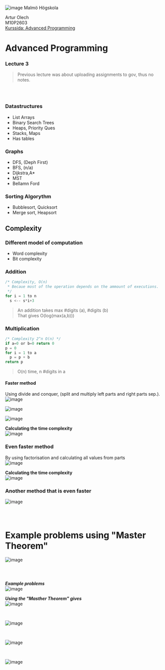 ![image](https://pbs.twimg.com/profile_images/624172340/mah-logo-twitter_normal.png "Malmö Högskola") Malmö Högskola


Artur Olech  
M10P2603  
[Kurssida: Advanced Programming](https://www.google.com "Advanced Programming")
# Advanced Programming
### Lecture 3
>Previous lecture was about uploading assignments to gov, thus no notes.

### <br>

### Datastructures
* List Arrays
* Binary Search Trees
* Heaps, Priority Ques
* Stacks, Maps
* Has tables

### Graphs
* DFS, (Deph First)
* BFS, (n/a)
* Dijkstra,A*
* MST
* Bellamn Ford

### Sorting Algorythm
* Bubblesort, Quicksort
* Merge sort, Heapsort

## Complexity

### Different model of computation
* Word complexity
* Bit complexity

### Addition
```javascript
/* Complexity, O(n)
 * Becaue most of the operation depends on the ammount of executions.
 */
for i = 1 to n
  s <-- s*i+3
```

> An addition takes max #digits (a), #digits (b) <br>
> That gives O(log(max(a,b)))


### Multiplication
```javascript
/* Complexity 2^n O(n) */
if a=0 or b=0 return 0
p = 0
for i = 1 to a
  p = p + b
return p
```
> O(n) time, n #digits in a

#### Faster method
Using divide and conquer, (split and multiply left parts and right parts sep.).
![image](https://raw.githubusercontent.com/CommanderAlchemy/Advanced-Programming/master/Lectures/Lecture3_images/axb.png "Divide & Conquer")

![image](https://raw.githubusercontent.com/CommanderAlchemy/Advanced-Programming/master/Lectures/Lecture3_images/axb_0.png "a*b=")

![image](https://raw.githubusercontent.com/CommanderAlchemy/Advanced-Programming/master/Lectures/Lecture3_images/axb_1.png "cont")

**Calculating the time complexity**  
![image](https://raw.githubusercontent.com/CommanderAlchemy/Advanced-Programming/master/Lectures/Lecture3_images/multiplication_complexity_calc.png)


### Even faster method
By using factorisation and calculating all values from parts  
![image](https://raw.githubusercontent.com/CommanderAlchemy/Advanced-Programming/master/Lectures/Lecture3_images/multiplication_factorisation.png)

**Calculating the time complexity**  
![image](https://raw.githubusercontent.com/CommanderAlchemy/Advanced-Programming/master/Lectures/Lecture3_images/multiplication_complexity__factorisation_calc.png "Malmö Högskola")

### Another method that is even faster
![image](http://www.imgur.com/GdGpkEK.jpeg "Malmö Högskola")

### <br>

# Example problems using "Master Theorem"

![image](https://raw.githubusercontent.com/CommanderAlchemy/Advanced-Programming/master/Lectures/Lecture3_images/Master_Theorem.png "Master Theorem")


### <br>


***Example problems***  
![image](https://raw.githubusercontent.com/CommanderAlchemy/Advanced-Programming/master/Lectures/Lecture3_images/Example_Problems.png "Example Problems")

***Using the "Masther Theorem" gives***  
![image](https://raw.githubusercontent.com/CommanderAlchemy/Advanced-Programming/master/Lectures/Lecture3_images/T1.png "1")

<br>

![image](https://raw.githubusercontent.com/CommanderAlchemy/Advanced-Programming/master/Lectures/Lecture3_images/T2.png "2")

<br>

![image](https://raw.githubusercontent.com/CommanderAlchemy/Advanced-Programming/master/Lectures/Lecture3_images/T3.png "3")

<br>

![image](https://raw.githubusercontent.com/CommanderAlchemy/Advanced-Programming/master/Lectures/Lecture3_images/T4.png "4")
